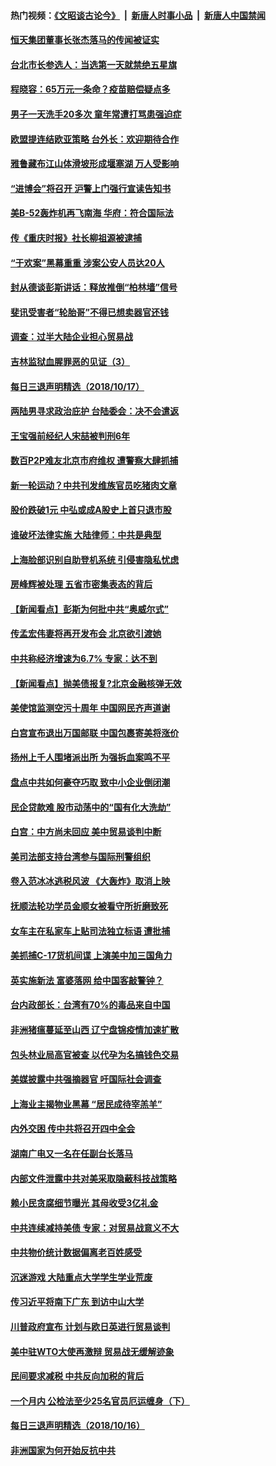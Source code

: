 #### 热门视频：[《文昭谈古论今》](https://github.com/gfw-breaker/wenzhao/blob/master/README.md?t=10180933) &nbsp;|&nbsp; [新唐人时事小品](https://github.com/gfw-breaker/ntdtv-comedy/blob/master/README.md?t=10180933) &nbsp;|&nbsp; [新唐人中国禁闻](https://github.com/gfw-breaker/ntdtv-news/blob/master/README.md?t=10180933)

#### [恒天集团董事长张杰落马的传闻被证实](../pages/nsc413/n10791971.md?t=10180933) 

#### [台北市长参选人：当选第一天就禁绝五星旗](../pages/nsc413/n10791958.md?t=10180933) 

#### [程晓容：65万元一条命？疫苗赔偿疑点多](../pages/nsc413/n10791931.md?t=10180933) 

#### [男子一天洗手20多次 童年常遭打骂患强迫症](../pages/nsc413/n10791902.md?t=10180933) 

#### [欧盟提连结欧亚策略 台外长：欢迎期待合作](../pages/nsc413/n10791599.md?t=10180933) 


#### [雅鲁藏布江山体滑坡形成堰塞湖 万人受影响](../pages/nsc413/n10791664.md?t=10180933) 

#### [“进博会”将召开 沪警上门强行宣读告知书](../pages/nsc413/n10791687.md?t=10180933) 

#### [美B-52轰炸机再飞南海 华府：符合国际法](../pages/nsc413/n10791745.md?t=10180933) 

#### [传《重庆时报》社长柳祖源被逮捕](../pages/nsc413/n10791669.md?t=10180933) 

#### [“于欢案”黑幕重重 涉案公安人员达20人](../pages/nsc413/n10791312.md?t=10180933) 

#### [封从德谈彭斯讲话：释放推倒“柏林墙”信号](../pages/nsc413/n10791685.md?t=10180933) 

#### [斐讯受害者“轮胎哥”不得已想卖器官还钱](../pages/nsc413/n10789105.md?t=10180933) 

#### [调查：过半大陆企业担心贸易战](../pages/nsc413/n10791010.md?t=10180933) 

#### [吉林监狱血腥罪恶的见证（3）](../pages/nsc413/n10789518.md?t=10180933) 

#### [每日三退声明精选（2018/10/17）](../pages/nsc413/n10791456.md?t=10180933) 

#### [两陆男寻求政治庇护 台陆委会：决不会遣返](../pages/nsc413/n10791164.md?t=10180933) 

#### [王宝强前经纪人宋喆被判刑6年](../pages/nsc413/n10791191.md?t=10180933) 

#### [数百P2P难友北京市府维权 遭警察大肆抓捕](../pages/nsc413/n10791146.md?t=10180933) 

#### [新一轮运动？中共刊发维族官员吃猪肉文章](../pages/nsc413/n10790788.md?t=10180933) 

#### [股价跌破1元 中弘或成A股史上首只退市股](../pages/nsc413/n10790776.md?t=10180933) 

#### [谁破坏法律实施 大陆律师：中共是典型](../pages/nsc413/n10782080.md?t=10180933) 

#### [上海脸部识别自助登机系统 引侵害隐私忧虑](../pages/nsc413/n10790913.md?t=10180933) 

#### [房峰辉被处理 五省市密集表态的背后](../pages/nsc413/n10790496.md?t=10180933) 

#### [【新闻看点】彭斯为何批中共“奥威尔式”](../pages/nsc413/n10790396.md?t=10180933) 

#### [传孟宏伟妻将再开发布会 北京欲引渡她](../pages/nsc413/n10790700.md?t=10180933) 

#### [中共称经济增速为6.7% 专家：达不到](../pages/nsc413/n10790375.md?t=10180933) 

#### [【新闻看点】抛美债报复?北京金融核弹无效](../pages/nsc413/n10790123.md?t=10180933) 

#### [美使馆监测空污十周年 中国网民齐声道谢](../pages/nsc413/n10790522.md?t=10180933) 

#### [白宫宣布退出万国邮联 中国包裹寄美将涨价](../pages/nsc413/n10790183.md?t=10180933) 

#### [扬州上千人围堵派出所 为强拆血案鸣不平](../pages/nsc413/n10790445.md?t=10180933) 

#### [盘点中共如何豪夺巧取 致中小企业倒闭潮](../pages/nsc413/n10790121.md?t=10180933) 

#### [民企贷款难 股市动荡中的“国有化大洗劫”](../pages/nsc413/n10790306.md?t=10180933) 

#### [白宫：中方尚未回应 美中贸易谈判中断](../pages/nsc413/n10790308.md?t=10180933) 

#### [美司法部支持台湾参与国际刑警组织](../pages/nsc413/n10790030.md?t=10180933) 

#### [卷入范冰冰逃税风波 《大轰炸》取消上映](../pages/nsc413/n10789958.md?t=10180933) 

#### [抚顺法轮功学员金顺女被看守所折磨致死](../pages/nsc413/n10784870.md?t=10180933) 

#### [女车主在私家车上贴司法独立标语 遭批捕](../pages/nsc413/n10789392.md?t=10180933) 

#### [美抓捕C-17货机间谍 上演美中加三国角力](../pages/nsc413/n10787846.md?t=10180933) 

#### [英实施新法 富婆落网 给中国客敲警钟？](../pages/nsc413/n10789908.md?t=10180933) 

#### [台内政部长：台湾有70%的毒品来自中国](../pages/nsc413/n10788785.md?t=10180933) 

#### [非洲猪瘟蔓延至山西 辽宁盘锦疫情加速扩散](../pages/nsc413/n10789254.md?t=10180933) 


#### [包头林业局高官被查 以代孕为名搞钱色交易](../pages/nsc413/n10789381.md?t=10180933) 

#### [美媒披露中共强摘器官 吁国际社会调查](../pages/nsc413/n10789337.md?t=10180933) 

#### [上海业主揭物业黑幕 “居民成待宰羔羊”](../pages/nsc413/n10788075.md?t=10180933) 

#### [内外交困 传中共将召开四中全会](../pages/nsc413/n10789067.md?t=10180933) 

#### [湖南广电又一名在任副台长落马](../pages/nsc413/n10788986.md?t=10180933) 

#### [内部文件泄露中共对美采取隐蔽科技战策略](../pages/nsc413/n10788564.md?t=10180933) 

#### [赖小民贪腐细节曝光 其母收受3亿礼金](../pages/nsc413/n10788941.md?t=10180933) 

#### [中共连续减持美债 专家：对贸易战意义不大](../pages/nsc413/n10788856.md?t=10180933) 

#### [中共物价统计数据偏离老百姓感受](../pages/nsc413/n10787621.md?t=10180933) 

#### [沉迷游戏 大陆重点大学学生学业荒废](../pages/nsc413/n10787397.md?t=10180933) 

#### [传习近平将南下广东 到访中山大学](../pages/nsc413/n10788617.md?t=10180933) 

#### [川普政府宣布 计划与欧日英进行贸易谈判](../pages/nsc413/n10788496.md?t=10180933) 

#### [美中驻WTO大使再激辩 贸易战无缓解迹象](../pages/nsc413/n10787893.md?t=10180933) 

#### [民间要求减税 中共反向加税的背后](../pages/nsc413/n10786778.md?t=10180933) 

#### [一个月内 公检法至少25名官员厄运缠身（下）](../pages/nsc413/n10766978.md?t=10180933) 

#### [每日三退声明精选（2018/10/16）](../pages/nsc413/n10788498.md?t=10180933) 

#### [非洲国家为何开始反抗中共](../pages/nsc413/n10788253.md?t=10180933) 

